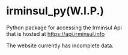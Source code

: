 # irminsul_py(W.I.P.)

Python package for accessing the Irminsul Api  
that is hosted at https://api.irminsul.info

The website currently has incomplete data.
